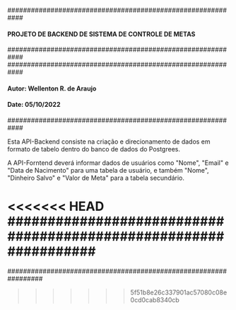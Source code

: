 ############################################################
#### PROJETO DE BACKEND DE SISTEMA DE CONTROLE DE METAS ####
############################################################
############################################################
#### Autor: Wellenton R. de Araujo #########################
#### Date: 05/10/2022 ######################################
############################################################

Esta API-Backend consiste na criação e direcionamento de dados em 
formato de tabelo dentro do banco de dados do Postgrees. 

A API-Forntend deverá informar dados de usuários como "Nome", "Email" e 
"Data de Nacimento" para uma tabela de usuário, e também "Nome", 
"Dinheiro Salvo" e "Valor de Meta" para a tabela secundário.

<<<<<<< HEAD
#################################################################
=======
#################################################################
>>>>>>> 5f51b8e26c337901ac57080c08e0cd0cab8340cb
